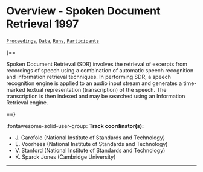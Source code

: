 # Overview - Spoken Document Retrieval 1997

[`Proceedings`](./proceedings.md), [`Data`](./data.md), [`Runs`](./runs.md), [`Participants`](./participants.md)

{==

Spoken Document Retrieval (SDR) involves the retrieval of excerpts from recordings of speech using a combination of automatic speech recognition and information retrieval techniques. In performing SDR, a speech recognition engine is applied to an audio input stream and generates a time-marked textual representation (transcription) of the speech. The transcription is then indexed and may be searched using an Information Retrieval engine.

==}

:fontawesome-solid-user-group: **Track coordinator(s):**

- J. Garofolo (National Institute of Standards and Technology) 
- E. Voorhees (National Institute of Standards and Technology) 
- V. Stanford (National Institute of Standards and Technology) 
- K. Sparck Jones (Cambridge University) 



---

